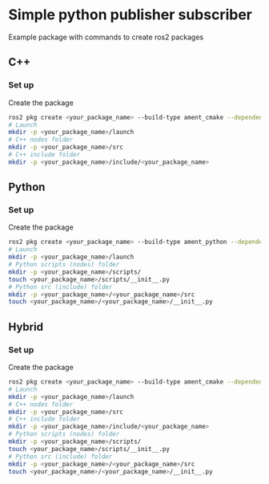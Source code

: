 # Simple python publisher subscriber
Example package with commands to create ros2 packages


## C++
### Set up
Create the package
```sh
ros2 pkg create <your_package_name> --build-type ament_cmake --dependencies ament_cmake ament_cmake_auto rclcpp
# Launch
mkdir -p <your_package_name>/launch
# C++ nodes folder
mkdir -p <your_package_name>/src
# C++ include folder
mkdir -p <your_package_name>/include/<your_package_name>
```

## Python
### Set up
Create the package
```sh
ros2 pkg create <your_package_name> --build-type ament_python --dependencies ament_python rclpy
# Launch
mkdir -p <your_package_name>/launch
# Python scripts (nodes) folder
mkdir -p <your_package_name>/scripts/
touch <your_package_name>/scripts/__init__.py
# Python src (include) folder
mkdir -p <your_package_name>/<your_package_name>/src
touch <your_package_name>/<your_package_name>/__init__.py
```

## Hybrid
### Set up
Create the package
```sh
ros2 pkg create <your_package_name> --build-type ament_cmake --dependencies ament_cmake ament_cmake_python ament_cmake_auto rclcpp rclpy
# Launch
mkdir -p <your_package_name>/launch
# C++ nodes folder
mkdir -p <your_package_name>/src
# C++ include folder
mkdir -p <your_package_name>/include/<your_package_name>
# Python scripts (nodes) folder
mkdir -p <your_package_name>/scripts/
touch <your_package_name>/scripts/__init__.py
# Python src (include) folder
mkdir -p <your_package_name>/<your_package_name>/src
touch <your_package_name>/<your_package_name>/__init__.py
```
